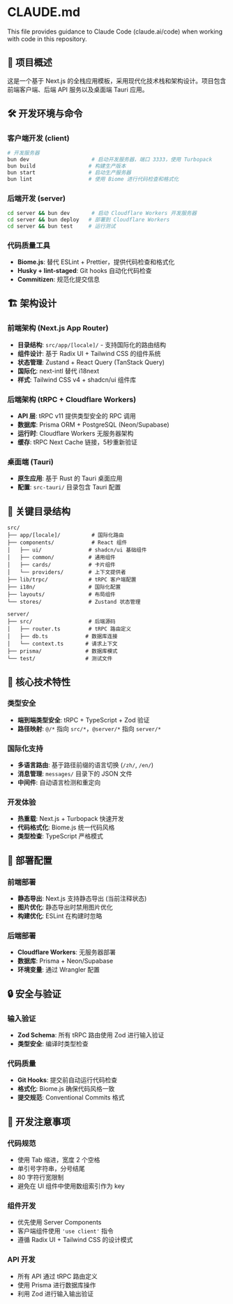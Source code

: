 # CLAUDE.md

This file provides guidance to Claude Code (claude.ai/code) when working with code in this repository.

## 🎯 项目概述
这是一个基于 Next.js 的全栈应用模板，采用现代化技术栈和架构设计。项目包含前端客户端、后端 API 服务以及桌面端 Tauri 应用。

## 🛠️ 开发环境与命令

### 客户端开发 (client)
```bash
# 开发服务器
bun dev                    # 启动开发服务器，端口 3333，使用 Turbopack
bun build                 # 构建生产版本
bun start                 # 启动生产服务器
bun lint                  # 使用 Biome 进行代码检查和格式化
```

### 后端开发 (server)
```bash
cd server && bun dev       # 启动 Cloudflare Workers 开发服务器
cd server && bun deploy   # 部署到 Cloudflare Workers
cd server && bun test     # 运行测试
```

### 代码质量工具
- **Biome.js**: 替代 ESLint + Prettier，提供代码检查和格式化
- **Husky + lint-staged**: Git hooks 自动化代码检查
- **Commitizen**: 规范化提交信息

## 🏗️ 架构设计

### 前端架构 (Next.js App Router)
- **目录结构**: `src/app/[locale]/` - 支持国际化的路由结构
- **组件设计**: 基于 Radix UI + Tailwind CSS 的组件系统
- **状态管理**: Zustand + React Query (TanStack Query)
- **国际化**: next-intl 替代 i18next
- **样式**: Tailwind CSS v4 + shadcn/ui 组件库

### 后端架构 (tRPC + Cloudflare Workers)
- **API 层**: tRPC v11 提供类型安全的 RPC 调用
- **数据库**: Prisma ORM + PostgreSQL (Neon/Supabase)
- **运行时**: Cloudflare Workers 无服务器架构
- **缓存**: tRPC Next Cache 链接，5秒重新验证

### 桌面端 (Tauri)
- **原生应用**: 基于 Rust 的 Tauri 桌面应用
- **配置**: `src-tauri/` 目录包含 Tauri 配置

## 📁 关键目录结构

```
src/
├── app/[locale]/          # 国际化路由
├── components/            # React 组件
│   ├── ui/               # shadcn/ui 基础组件
│   ├── common/           # 通用组件
│   ├── cards/            # 卡片组件
│   └── providers/        # 上下文提供者
├── lib/trpc/             # tRPC 客户端配置
├── i18n/                 # 国际化配置
├── layouts/              # 布局组件
└── stores/               # Zustand 状态管理

server/
├── src/                  # 后端源码
│   ├── router.ts         # tRPC 路由定义
│   ├── db.ts            # 数据库连接
│   └── context.ts       # 请求上下文
├── prisma/              # 数据库模式
└── test/                # 测试文件
```

## 🔧 核心技术特性

### 类型安全
- **端到端类型安全**: tRPC + TypeScript + Zod 验证
- **路径映射**: `@/*` 指向 `src/*`，`@server/*` 指向 `server/*`

### 国际化支持
- **多语言路由**: 基于路径前缀的语言切换 (`/zh/`, `/en/`)
- **消息管理**: `messages/` 目录下的 JSON 文件
- **中间件**: 自动语言检测和重定向

### 开发体验
- **热重载**: Next.js + Turbopack 快速开发
- **代码格式化**: Biome.js 统一代码风格
- **类型检查**: TypeScript 严格模式

## 🚀 部署配置

### 前端部署
- **静态导出**: Next.js 支持静态导出 (当前注释状态)
- **图片优化**: 静态导出时禁用图片优化
- **构建优化**: ESLint 在构建时忽略

### 后端部署
- **Cloudflare Workers**: 无服务器部署
- **数据库**: Prisma + Neon/Supabase
- **环境变量**: 通过 Wrangler 配置

## 🔒 安全与验证

### 输入验证
- **Zod Schema**: 所有 tRPC 路由使用 Zod 进行输入验证
- **类型安全**: 编译时类型检查

### 代码质量
- **Git Hooks**: 提交前自动运行代码检查
- **格式化**: Biome.js 确保代码风格一致
- **提交规范**: Conventional Commits 格式

## 📝 开发注意事项

### 代码规范
- 使用 Tab 缩进，宽度 2 个空格
- 单引号字符串，分号结尾
- 80 字符行宽限制
- 避免在 UI 组件中使用数组索引作为 key

### 组件开发
- 优先使用 Server Components
- 客户端组件使用 `'use client'` 指令
- 遵循 Radix UI + Tailwind CSS 的设计模式

### API 开发
- 所有 API 通过 tRPC 路由定义
- 使用 Prisma 进行数据库操作
- 利用 Zod 进行输入输出验证
